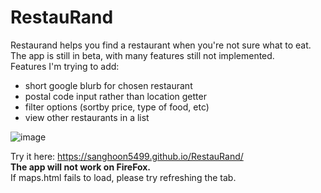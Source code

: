 # RestauRand  

Restaurand helps you find a restaurant when you're not sure what to eat.  
The app is still in beta, with many features still not implemented.   
Features I'm trying to add:
- short google blurb for chosen restaurant
- postal code input rather than location getter
- filter options (sortby price, type of food, etc)
- view other restaurants in a list
  

![image](https://user-images.githubusercontent.com/17420160/127677092-a1b27f29-26ec-45f7-9f70-b597f82b7e37.png)  
  


Try it here: https://sanghoon5499.github.io/RestauRand/  
**The app will not work on FireFox.**  
If maps.html fails to load, please try refreshing the tab.

